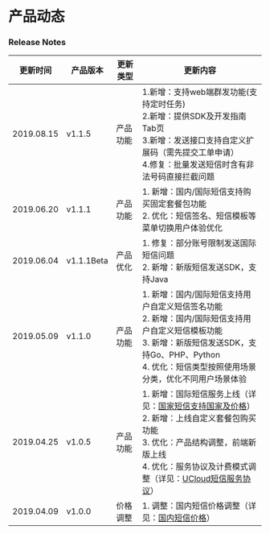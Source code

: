 # 产品动态



### Release Notes

| 更新时间   | 产品版本   | 更新类型 | 更新内容                                                     |
| ---------- | ---------- | -------- | ------------------------------------------------------------ |
| 2019.08.15 | v1.1.5     | 产品功能 | 1.新增：支持web端群发功能(支持定时任务)<br>2.新增：提供SDK及开发指南Tab页<br>3.新增：发送接口支持自定义扩展码（需先提交工单申请）<br>4.修复：批量发送短信时含有非法号码直接拦截问题 |
| 2019.06.20 | v1.1.1     | 产品功能 | 1. 新增：国内/国际短信支持购买固定套餐包功能<br>2. 优化：短信签名、短信模板等菜单切换用户体验优化 |
| 2019.06.04 | v1.1.1Beta | 产品优化 | 1. 修复：部分账号限制发送国际短信问题<br>2. 新增：新版短信发送SDK，支持Java |
| 2019.05.09 | v1.1.0     | 产品功能 | 1. 新增：国内/国际短信支持用户自定义短信签名功能<br>2. 新增：国内/国际短信支持用户自定义短信模板功能<br>3. 新增：新版短信发送SDK，支持Go、PHP、Python<br>4. 优化：短信类型按照使用场景分类，优化不同用户场景体验 |
| 2019.04.25 | v1.0.5     | 产品功能 | 1. 新增：国际短信服务上线（详见：[国家短信支持国家及价格](/management_monitor/usms/guide/5005)）<br>2. 新增：上线自定义套餐包购买功能<br>3. 优化：产品结构调整，前端新版上线<br>4. 优化：服务协议及计费模式调整（详见：[UCloud短信服务协议](/management_monitor/usms/introduction/service_level)） |
| 2019.04.09 | v1.0.0     | 价格调整 | 1. 调整：国内短信价格调整（详见：[国内短信价格](/management_monitor/usms/price/3003)） |

